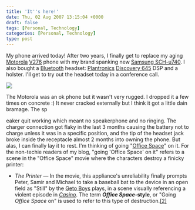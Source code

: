```yaml
---
title: 'It''s here!'
date: Thu, 02 Aug 2007 13:15:04 +0000
draft: false
tags: [Personal, Technology]
categories: [Personal, Technology]
type: post
---
```


My phone arrived today! After two years, I finally get to replace my aging [Motorola](http://www.motorola.com/) [V276](http://www.motorola.com/consumer/v/index.jsp?vgnextoid=400bab651780b010VgnVCM1000008206b00aRCRD&show=productHome) phone with my brand spanking new [Samsung SCH-u740](http://zeusville.wordpress.com/2007/07/28/new-cell-phone/). I also bought a [Bluetooth](http://en.wikipedia.org/wiki/Bluetooth) headset: [Plantronics](http://www.plantronics.com/north_america/en_US/?_requestid=195844) [Discovery 645](http://www.plantronics.com/north_america/en_US/products/cat1150057/cat1150057/prod5520016) DSP and a holster. I'll get to try out the headset today in a conference call.

![](http://www.plantronics.com/images/catalog/product_large/discovery640.gif)

The Motorola was an ok phone but it wasn't very rugged. I dropped it a few times on concrete :) It never cracked externally but I think it got a little dain bramage. The sp

eaker quit working which meant no speakerphone and no ringing. The charger connection got flaky in the last 3 months causing the battery not to charge unless it was in a specific position, and the tip of the headset jack broke inside the receptacle almost 2 months into owning the phone. But alas, I can finally lay it to rest. I'm thinking of going "[Office Space](http://en.wikipedia.org/wiki/Office_space)" on it. For the non-techie readers of my blog, "going 'Office Space' on it" refers to a scene in the "Office Space" movie where the characters destroy a finicky printer:

*   _The Printer_ — In the movie, this appliance's unreliability finally prompts Peter, Samir and Michael to take a baseball bat to the device in an open field as "Still" by the [Geto Boys](http://en.wikipedia.org/wiki/Geto_Boys "Geto Boys") plays, in a scene visually referencing a violent episode in _[Casino](http://en.wikipedia.org/wiki/Casino_%28film%29 "Casino (film)")_. The term **_Office Space_\-style**, or "Going _Office Space_ on" is used to refer to this type of destruction.[\[2\]](http://en.wikipedia.org/wiki/Office_space#_note-1)